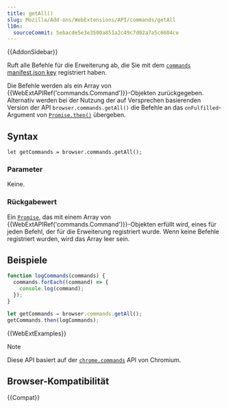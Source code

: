 ```yaml
---
title: getAll()
slug: Mozilla/Add-ons/WebExtensions/API/commands/getAll
l10n:
  sourceCommit: 5ebacde5e3e3500a851a2c49c7d02a7a5c6604ce
---
```


{{AddonSidebar}}

Ruft alle Befehle für die Erweiterung ab, die Sie mit dem [`commands` manifest.json key](/de/docs/Mozilla/Add-ons/WebExtensions/manifest.json/commands) registriert haben.

Die Befehle werden als ein Array von {{WebExtAPIRef('commands.Command')}}-Objekten zurückgegeben. Alternativ werden bei der Nutzung der auf Versprechen basierenden Version der API `browser.commands.getAll()` die Befehle an das `onFulfilled`-Argument von [`Promise.then()`](/de/docs/Web/JavaScript/Reference/Global_Objects/Promise/then) übergeben.

## Syntax

```js-nolint
let getCommands = browser.commands.getAll();
```

### Parameter

Keine.

### Rückgabewert

Ein [`Promise`](/de/docs/Web/JavaScript/Reference/Global_Objects/Promise), das mit einem Array von {{WebExtAPIRef('commands.Command')}}-Objekten erfüllt wird, eines für jeden Befehl, der für die Erweiterung registriert wurde. Wenn keine Befehle registriert wurden, wird das Array leer sein.

## Beispiele

```js
function logCommands(commands) {
  commands.forEach((command) => {
    console.log(command);
  });
}

let getCommands = browser.commands.getAll();
getCommands.then(logCommands);
```

{{WebExtExamples}}

> [!NOTE]
> Diese API basiert auf der [`chrome.commands`](https://developer.chrome.com/docs/extensions/reference/api/commands) API von Chromium.

## Browser-Kompatibilität

{{Compat}}
